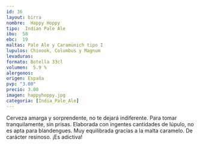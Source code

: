 ```yaml
---
id: 36
layout: birra
nombre:  Happy Hoppy
tipo:  Indian Pale Ale
ibu:  58
ebc:  19
maltas: Pale Ale y Caramünich tipo I
lupulos: Chinook, Columbus y Magnum
levaduras: 
formato: Botella 33cl
volumen:  5.9 %
alergenos: 
origen: España
pvp: "3.00"
precio: 3.00
imagen: happyhoppy.jpg
categoria: [India_Pale_Ale]
---
```

Cerveza amarga y sorprendente, no te dejará indiferente. Para tomar tranquilamente, sin prisas. Elaborada con ingentes cantidades de lúpulo, no es apta para blandengues. Muy equilibrada gracias a la malta caramelo. De carácter resinoso. ¡Es adictiva!
